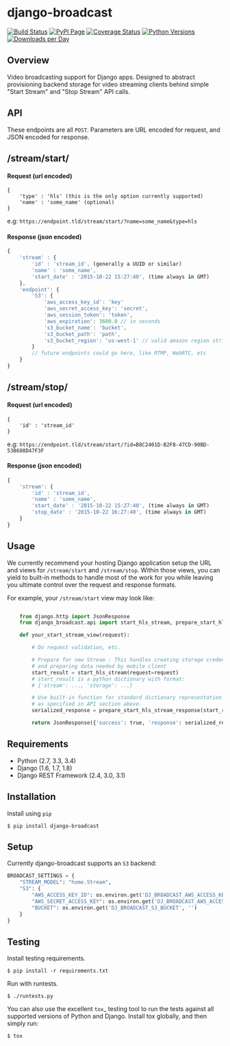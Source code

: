 django-broadcast
======================================

[![Build Status](https://img.shields.io/travis/PerchLive/django-broadcast.svg)](https://travis-ci.org/PerchLive/django-broadcast) [![PyPI Page](https://img.shields.io/pypi/v/django-broadcast.svg)](https://pypi.python.org/pypi/django-broadcast) [![Coverage Status](https://img.shields.io/coveralls/PerchLive/django-broadcast.svg)](https://coveralls.io/github/PerchLive/django-broadcast?branch=master) [![Python Versions](https://img.shields.io/pypi/pyversions/django-broadcast.svg)](https://pypi.python.org/pypi/django-broadcast) [![Downloads per Day](https://img.shields.io/pypi/dd/django-broadcast.svg)](https://pypi.python.org/pypi/django-broadcast)


Overview
--------

Video broadcasting support for Django apps. Designed to abstract provisioning backend storage for video streaming clients behind
simple "Start Stream" and "Stop Stream" API calls.

API
---

These endpoints are all `POST`. Parameters are URL encoded for request, and JSON encoded for response.

## /stream/start/

#### Request (url encoded)

```
{
    'type' : 'hls' (this is the only option currently supported)
	'name' : 'some_name' (optional)
}

```

e.g: `https://endpoint.tld/stream/start/?name=some_name&type=hls`
	

#### Response (json encoded)

```javascript
{
	'stream' : {
		'id' : 'stream_id', (generally a UUID or similar)
		'name' : 'some_name',
		'start_date' : '2015-10-22 15:27:40', (time always in GMT)
	},
	'endpoint': {
		'S3': {
			'aws_access_key_id': 'key'
			'aws_secret_access_key': 'secret',
			'aws_session_token': 'token',
			'aws_expiration': 3600.0 // in seconds
			's3_bucket_name': 'bucket',
			's3_bucket_path': 'path',
			's3_bucket_region': 'us-west-1' // valid amazon region string
		}
		// future endpoints could go here, like RTMP, WebRTC, etc
	}
}

```

## /stream/stop/

#### Request (url encoded)

```
{
	'id' : 'stream_id'
}

```
e.g: `https://endpoint.tld/stream/start/?id=B8C2401D-B2F8-47CD-90BD-53B608D47F3F`
	

#### Response (json encoded)

```javascript
{
    'stream': {
        'id' : 'stream_id',
        'name' : 'some_name',
        'start_date' : '2015-10-22 15:27:40', (time always in GMT)
        'stop_date' : '2015-10-22 16:27:40', (time always in GMT)
    }
}

```

Usage
---
We currently recommend your hosting Django application setup the URL and views for `/stream/start` and `/stream/stop`.
Within those views, you can yield to built-in methods to handle most of the work for you while leaving you ultimate control
over the request and response formats.

For example, your `/stream/start` view may look like:

```python

    from django.http import JsonResponse
    from django_broadcast.api import start_hls_stream, prepare_start_hls_stream_response

    def your_start_stream_view(request):

        # Do request validation, etc.

        # Prepare for new Stream : This handles creating storage credentials
        # and preparing data needed by mobile client
        start_result = start_hls_stream(request=request)
        # start_result is a python dictionary with format:
        # {'stream': ..., 'storage': ...}

        # Use built-in function for standard dictionary representation
        # as specified in API section above.
        serialized_response = prepare_start_hls_stream_response(start_result)

        return JsonResponse({'success': true, 'response': serialized_response})

```


Requirements
------------

-  Python (2.7, 3.3, 3.4)
-  Django (1.6, 1.7, 1.8)
-  Django REST Framework (2.4, 3.0, 3.1)

Installation
------------

Install using `pip`

    $ pip install django-broadcast

Setup
-----

Currently django-broadcast supports an `S3` backend:

```python
BROADCAST_SETTINGS = {
    "STREAM_MODEL": "home.Stream",
    "S3": {
        "AWS_ACCESS_KEY_ID": os.environ.get('DJ_BROADCAST_AWS_ACCESS_KEY', ''),
        "AWS_SECRET_ACCESS_KEY": os.environ.get('DJ_BROADCAST_AWS_ACCESS_SECRET', ''),
        "BUCKET": os.environ.get('DJ_BROADCAST_S3_BUCKET', '')
    }
}

```

Testing
-------

Install testing requirements.

    $ pip install -r requirements.txt

Run with runtests.

    $ ./runtests.py

You can also use the excellent `tox`_ testing tool to run the tests
against all supported versions of Python and Django. Install tox
globally, and then simply run:


    $ tox
